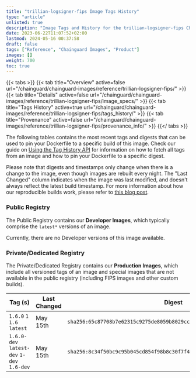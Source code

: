 ```yaml
---
title: "trillian-logsigner-fips Image Tags History"
type: "article"
unlisted: true
description: "Image Tags and History for the trillian-logsigner-fips Chainguard Image"
date: 2023-06-22T11:07:52+02:00
lastmod: 2024-05-16 00:37:58
draft: false
tags: ["Reference", "Chainguard Images", "Product"]
images: []
weight: 700
toc: true
---
```


{{< tabs >}}
{{< tab title="Overview" active=false url="/chainguard/chainguard-images/reference/trillian-logsigner-fips/" >}}
{{< tab title="Details" active=false url="/chainguard/chainguard-images/reference/trillian-logsigner-fips/image_specs/" >}}
{{< tab title="Tags History" active=true url="/chainguard/chainguard-images/reference/trillian-logsigner-fips/tags_history/" >}}
{{< tab title="Provenance" active=false url="/chainguard/chainguard-images/reference/trillian-logsigner-fips/provenance_info/" >}}
{{</ tabs >}}

The following tables contains the most recent tags and digests that can be used to pin your Dockerfile to a specific build of this image. Check our guide on [Using the Tag History API](/chainguard/chainguard-images/using-the-tag-history-api/) for information on how to fetch all tags from an image and how to pin your Dockerfile to a specific digest.

Please note that digests and timestamps only change when there is a change to the image, even though images are rebuilt every night. The "Last Changed" column indicates when the image was last modified, and doesn't always reflect the latest build timestamp. For more information about how our reproducible builds work, please refer to [this blog post](https://www.chainguard.dev/unchained/reproducing-chainguards-reproducible-image-builds).

### Public Registry
The Public Registry contains our **Developer Images**, which typically comprise the `latest*` versions of an image.

Currently, there are no Developer versions of this image available.

### Private/Dedicated Registry
The Private/Dedicated Registry contains our **Production Images**, which include all versioned tags of an image and special images that are not available in the public registry (including FIPS images and other custom builds).

| Tag (s)                                     | Last Changed | Digest                                                                    |
|---------------------------------------------|--------------|---------------------------------------------------------------------------|
|  `1.6.0` `1` `1.6` `latest`                 | May 15th     | `sha256:65c87708b7e62315c9275de8059b8029ccd3f1e48ee49ab4df59b1c932450496` |
|  `1.6.0-dev` `latest-dev` `1-dev` `1.6-dev` | May 15th     | `sha256:8c34f50bc9c95b045cd854f98b8c30f7f4a3490a78714e006bfcb994ad2b157b` |

